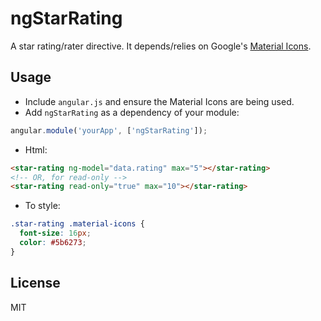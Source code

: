 # ngStarRating
A star rating/rater directive. It depends/relies on Google's [Material Icons](https://design.google.com/icons/).

## Usage

  - Include `angular.js` and ensure the Material Icons are being used.
  - Add `ngStarRating` as a dependency of your module:
  
  ```js
  angular.module('yourApp', ['ngStarRating']);
  ```

  - Html:
  
  ```html
  <star-rating ng-model="data.rating" max="5"></star-rating>
  <!-- OR, for read-only -->
  <star-rating read-only="true" max="10"></star-rating>
  ```

  - To style:
  
  ```css
  .star-rating .material-icons {
    font-size: 16px;
    color: #5b6273;
  }
  ```

## License
MIT

